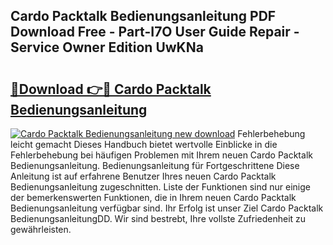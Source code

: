 ## Cardo Packtalk Bedienungsanleitung PDF Download Free - Part-I7O User Guide Repair - Service Owner Edition UwKNa

# <h2><a href="http://df4xy31.blite.top/?on=Cardo+Packtalk+Bedienungsanleitung">🔗Download 👉🔴 Cardo Packtalk Bedienungsanleitung</a></h2>

[![Cardo Packtalk Bedienungsanleitung new download](https://i.imgur.com/lujVjoI.png)](http://df4xy31.blite.top/?on=Cardo+Packtalk+Bedienungsanleitung)
Fehlerbehebung leicht gemacht Dieses Handbuch bietet wertvolle Einblicke in die Fehlerbehebung bei häufigen Problemen mit Ihrem neuen Cardo Packtalk Bedienungsanleitung. Bedienungsanleitung für Fortgeschrittene Diese Anleitung ist auf erfahrene Benutzer Ihres neuen Cardo Packtalk Bedienungsanleitung zugeschnitten. Liste der Funktionen sind nur einige der bemerkenswerten Funktionen, die in Ihrem neuen Cardo Packtalk Bedienungsanleitung verfügbar sind. Ihr Erfolg ist unser Ziel Cardo Packtalk BedienungsanleitungDD. Wir sind bestrebt, Ihre vollste Zufriedenheit zu gewährleisten.
